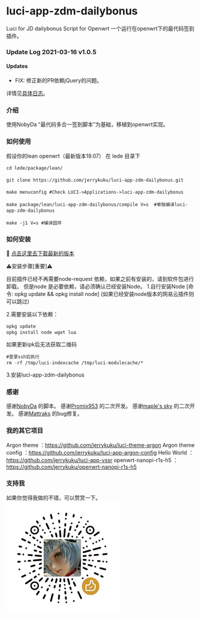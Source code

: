 # luci-app-zdm-dailybonus
Luci for JD dailybonus Script for Openwrt
一个运行在openwrt下的最代码签到插件。



### Update Log 2021-03-16  v1.0.5

#### Updates

- FIX: 修正新的PR依赖jQuery的问题。

详情见[具体日志](./relnotes.txt)。

### 介绍

使用NobyDa “最代码多合一签到脚本”为基础，移植到openwrt实现。

### 如何使用

假设你的lean openwrt（最新版本19.07） 在 lede 目录下
```
cd lede/package/lean/

git clone https://github.com/jerrykuku/luci-app-zdm-dailybonus.git

make menuconfig #Check LUCI->Applications->luci-app-zdm-dailybonus

make package/lean/luci-app-zdm-dailybonus/compile V=s  #单独编译luci-app-zdm-dailybonus

make -j1 V=s #编译固件
```

### 如何安装

🛑 [点击这里去下载最新的版本](https://github.com/jerrykuku/luci-app-zdm-dailybonus/releases)

⚠️安装步骤[重要]⚠️

目前插件已经不再需要node-request 依赖，如果之前有安装的，请到软件包进行卸载。
但是node 是必要依赖，请必须确认已经安装Node。
1.自行安装Node [命令: opkg update && opkg install node]
  (如果已经安装node版本的网易云插件则可以跳过)

2.需要安装以下依赖：
```
opkg update
opkg install node wget lua
```
如果更新ipk后无法获取二维码
```
#登录ssh后执行
rm -rf /tmp/luci-indexcache /tmp/luci-modulecache/*
```
3.安装luci-app-zdm-dailybonus

### 感谢

感谢[NobyDa](https://github.com/NobyDa) 的脚本。
感谢[Promix953](https://github.com/Promix953) 的二次开发。
感谢[maple's sky](https://github.com/maplesky) 的二次开发。
感谢[Mattraks](https://github.com/Mattraks) 的bug修复。

### 我的其它项目
Argon theme ：https://github.com/jerrykuku/luci-theme-argon
Argon theme config  ：https://github.com/jerrykuku/luci-app-argon-config
Hello World ：https://github.com/jerrykuku/luci-app-vssr
openwrt-nanopi-r1s-h5 ： https://github.com/jerrykuku/openwrt-nanopi-r1s-h5

### 支持我
如果你觉得我做的不错，可以赞赏一下。
<img src="https://raw.githubusercontent.com/jerrykuku/staff/master/photo_2019-12-22_11-40-20.jpg" width="300" height="300">
